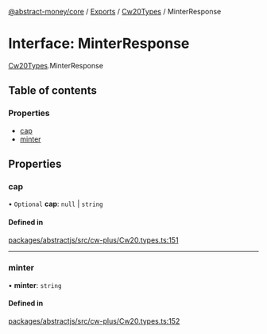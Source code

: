 [@abstract-money/core](../README.md) / [Exports](../modules.md) / [Cw20Types](../modules/Cw20Types.md) / MinterResponse

# Interface: MinterResponse

[Cw20Types](../modules/Cw20Types.md).MinterResponse

## Table of contents

### Properties

- [cap](Cw20Types.MinterResponse.md#cap)
- [minter](Cw20Types.MinterResponse.md#minter)

## Properties

### cap

• `Optional` **cap**: ``null`` \| `string`

#### Defined in

[packages/abstractjs/src/cw-plus/Cw20.types.ts:151](https://github.com/AbstractSDK/frontend/blob/07410073/packages/abstractjs/src/cw-plus/Cw20.types.ts#L151)

___

### minter

• **minter**: `string`

#### Defined in

[packages/abstractjs/src/cw-plus/Cw20.types.ts:152](https://github.com/AbstractSDK/frontend/blob/07410073/packages/abstractjs/src/cw-plus/Cw20.types.ts#L152)
